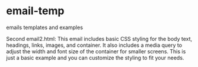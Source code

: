# email-temp
emails templates
and examples

Second email2.html:
This email includes basic CSS styling for the body text, headings, links, images, and container. It also includes a media query to adjust the width and font size of the container for smaller screens. This is just a basic example and you can customize the styling to fit your needs.
